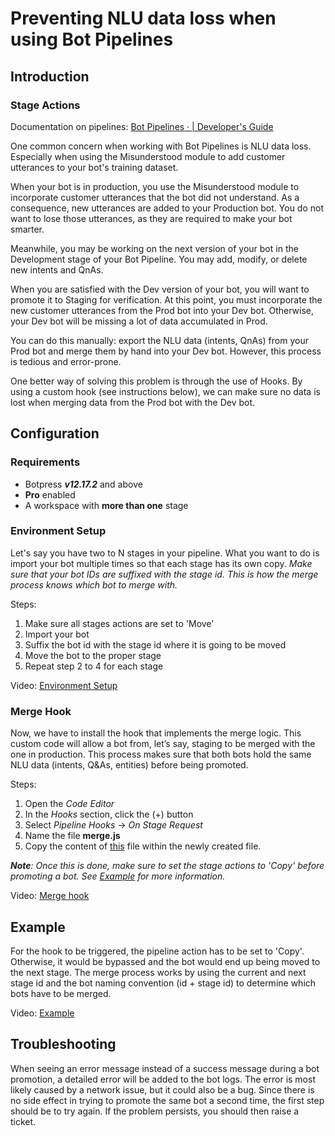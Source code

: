 # Preventing NLU data loss when using Bot Pipelines

## Introduction

### Stage Actions

Documentation on pipelines: [Bot Pipelines · | Developer's Guide](https://botpress.com/docs/pro/pipelines)

One common concern when working with Bot Pipelines is NLU data loss. Especially when using the Misunderstood module to add customer utterances to your bot's training dataset.

When your bot is in production, you use the Misunderstood module to incorporate customer utterances that the bot did not understand. As a consequence, new utterances are added to your Production bot. You do not want to lose those utterances, as they are required to make your bot smarter.

Meanwhile, you may be working on the next version of your bot in the Development stage of your Bot Pipeline. You may add, modify, or delete new intents and QnAs.

When you are satisfied with the Dev version of your bot, you will want to promote it to Staging for verification. At this point, you must incorporate the new customer utterances from the Prod bot into your Dev bot. Otherwise, your Dev bot will be missing a lot of data accumulated in Prod.

You can do this manually: export the NLU data (intents, QnAs) from your Prod bot and merge them by hand into your Dev bot. However, this process is tedious and error-prone.

One better way of solving this problem is through the use of Hooks. By using a custom hook (see instructions below), we can make sure no data is lost when merging data from the Prod bot with the Dev bot.

## Configuration

### Requirements

- Botpress **_v12.17.2_** and above
- **Pro** enabled
- A workspace with **more than one** stage

### Environment Setup

Let's say you have two to N stages in your pipeline. What you want to do is import your bot multiple times so that each stage has its own copy. _Make sure that your bot IDs are suffixed with the stage id. This is how the merge process knows which bot to merge with._

Steps:

1. Make sure all stages actions are set to 'Move'
2. Import your bot
3. Suffix the bot id with the stage id where it is going to be moved
4. Move the bot to the proper stage
5. Repeat step 2 to 4 for each stage

Video: [Environment Setup](Environment%20Setup.mp4)

### Merge Hook

Now, we have to install the hook that implements the merge logic. This custom code will allow a bot from, let’s say, staging to be merged with the one in production. This process makes sure that both bots hold the same NLU data (intents, Q&As, entities) before being promoted.

Steps:

1. Open the _Code Editor_
2. In the _Hooks_ section, click the (+) button
3. Select _Pipeline Hooks_ -> _On Stage Request_
4. Name the file **merge.js**
5. Copy the content of [this](merge.js) file within the newly created file.

_**Note**: Once this is done, make sure to set the stage actions to 'Copy' before promoting a bot. See [Example](#Example) for more information._

Video: [Merge hook](Merge%20hook.mp4)

## Example

For the hook to be triggered, the pipeline action has to be set to 'Copy'. Otherwise, it would be bypassed and the bot would end up being moved to the next stage. The merge process works by using the current and next stage id and the bot naming convention (id + stage id) to determine which bots have to be merged.

Video: [Example](Example.mp4)

## Troubleshooting

When seeing an error message instead of a success message during a bot promotion, a detailed error will be added to the bot logs. The error is most likely caused by a network issue, but it could also be a bug. Since there is no side effect in trying to promote the same bot a second time, the first step should be to try again. If the problem persists, you should then raise a ticket.
